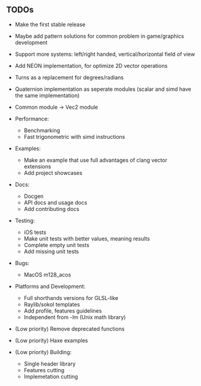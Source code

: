 ## TODOs
- Make the first stable release
- Maybe add pattern solutions for common problem in game/graphics development
- Support more systems: left/right handed, vertical/horizontal field of view
- Add NEON implementation, for optimize 2D vector operations
- Turns as a replacement for degrees/radians
- Quaternion implementation as seperate modules (scalar and simd have the same implementation)
- Common module -> Vec2 module

- Performance:
    - Benchmarking
    - Fast trigonometric with simd instructions

- Examples:
    - Make an example that use full advantages of clang vector extensions
    - Add project showcases

- Docs:
    - Docgen
    - API docs and usage docs
    - Add contributing docs

- Testing:
    - iOS tests
    - Make unit tests with better values, meaning results
    - Complete empty unit tests
    - Add missing unit tests

- Bugs:
    - MacOS m128_acos

- Platforms and Development:
    - Full shorthands versions for GLSL-like
    - Raylib/sokol templates
    - Add profile, features guidelines
    - Independent from -lm (Unix math library)

- (Low priority) Remove deprecated functions

- (Low priority) Haxe examples

- (Low priority) Building:
    - Single header library
    - Features cutting
    - Implemetation cutting